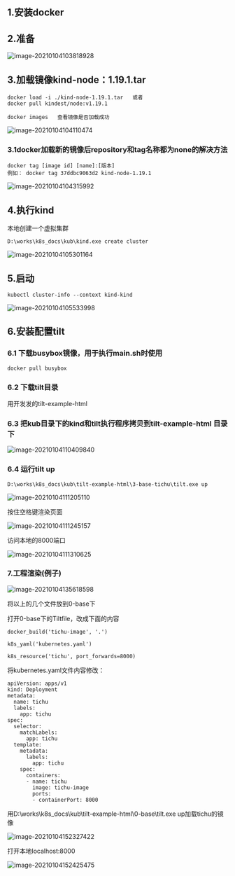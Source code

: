 ## 1.安装docker

## 2.准备

![image-20210104103818928](tilt%E6%B5%8B%E8%AF%95.assets/image-20210104103818928.png)

## 3.加载镜像kind-node：1.19.1.tar

```
docker load -i ./kind-node-1.19.1.tar   或者
docker pull kindest/node:v1.19.1
```

```
docker images   查看镜像是否加载成功
```

![image-20210104104110474](tilt%E6%B5%8B%E8%AF%95.assets/image-20210104104110474.png)

### 3.1docker加载新的镜像后repository和tag名称都为none的解决方法

```
docker tag [image id] [name]:[版本]
例如： docker tag 37ddbc9063d2 kind-node-1.19.1
```

![image-20210104104315992](tilt%E6%B5%8B%E8%AF%95.assets/image-20210104104315992.png)

## 4.执行kind

本地创建一个虚拟集群

```
D:\works\k8s_docs\kub\kind.exe create cluster
```

![image-20210104105301164](tilt%E6%B5%8B%E8%AF%95.assets/image-20210104105301164.png)

## 5.启动

```
kubectl cluster-info --context kind-kind
```

![image-20210104105533998](tilt%E6%B5%8B%E8%AF%95.assets/image-20210104105533998.png)

## 6.安装配置tilt

### 6.1 下载busybox镜像，用于执行main.sh时使用

```
docker pull busybox
```

### 6.2 下载tilt目录

用开发发的tilt-example-html 

### 6.3 把kub目录下的kind和tilt执行程序拷贝到tilt-example-html 目录下

![image-20210104110409840](tilt%E6%B5%8B%E8%AF%95.assets/image-20210104110409840.png)

### 6.4 运行tilt up 

```
D:\works\k8s_docs\kub\tilt-example-html\3-base-tichu\tilt.exe up
```

![image-20210104111205110](tilt%E6%B5%8B%E8%AF%95.assets/image-20210104111205110.png)

按住空格键渲染页面

![image-20210104111245157](tilt%E6%B5%8B%E8%AF%95.assets/image-20210104111245157.png)

访问本地的8000端口

![image-20210104111310625](tilt%E6%B5%8B%E8%AF%95.assets/image-20210104111310625.png)









### 7.工程渲染(例子)

![image-20210104135618598](tilt%E6%B5%8B%E8%AF%95.assets/image-20210104135618598.png)

将以上的几个文件放到0-base下

打开0-base下的Tiltfile，改成下面的内容

```
docker_build('tichu-image', '.')

k8s_yaml('kubernetes.yaml')

k8s_resource('tichu', port_forwards=8000)
```

将kubernetes.yaml文件内容修改：

```
apiVersion: apps/v1
kind: Deployment
metadata:
  name: tichu
  labels:
    app: tichu
spec:
  selector:
    matchLabels:
      app: tichu
  template:
    metadata:
      labels:
        app: tichu
    spec:
      containers:
      - name: tichu
        image: tichu-image
        ports:
        - containerPort: 8000

```

用D:\works\k8s_docs\kub\tilt-example-html\0-base\tilt.exe up加载tichu的镜像

![image-20210104152327422](tilt%E6%B5%8B%E8%AF%95.assets/image-20210104152327422.png)

打开本地localhost:8000

![image-20210104152425475](tilt%E6%B5%8B%E8%AF%95.assets/image-20210104152425475.png)